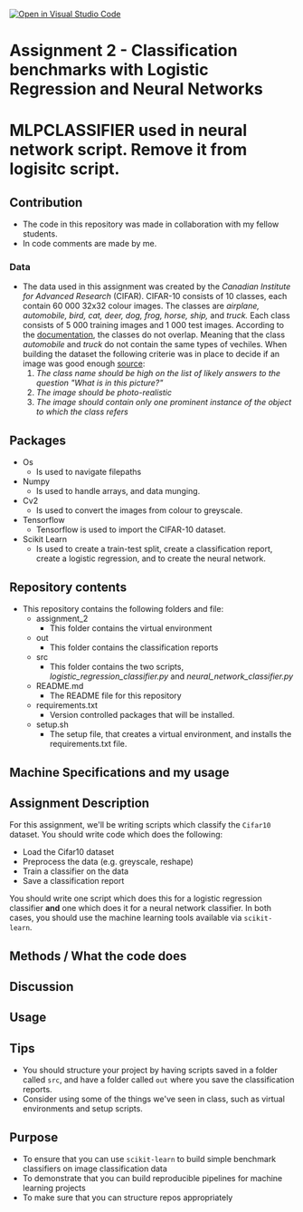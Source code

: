 [![Open in Visual Studio Code](https://classroom.github.com/assets/open-in-vscode-c66648af7eb3fe8bc4f294546bfd86ef473780cde1dea487d3c4ff354943c9ae.svg)](https://classroom.github.com/online_ide?assignment_repo_id=10448918&assignment_repo_type=AssignmentRepo)
# Assignment 2 - Classification benchmarks with Logistic Regression and Neural Networks

# MLPCLASSIFIER used in neural network script. Remove it from logisitc script. 
## Contribution
- The code in this repository was made in collaboration with my fellow students. 
- In code comments are made by me.
### Data
- The data used in this assignment was created by the *Canadian Institute for Advanced Research* (CIFAR). CIFAR-10 consists of 10 classes, each contain 60 000 32x32 colour images. The classes are *airplane, automobile, bird, cat, deer, dog, frog, horse, ship,* and *truck.* Each class consists of 5 000 training images and 1 000 test images. According to the [documentation](https://www.cs.toronto.edu/~kriz/cifar.html), the classes do not overlap. Meaning that the class *automobile* and *truck* do not contain the same types of vechiles. When building the dataset the following criterie was in place to decide if an image was good enough [source](https://paperswithcode.com/dataset/cifar-10):
  1. *The class name should be high on the list of likely answers to the question "What is in this picture?"*
  2. *The image should be photo-realistic*
  3. *The image should contain only one prominent instance of the object to which the class refers*
## Packages
- Os
  - Is used to navigate filepaths 
- Numpy 
  - Is used to handle arrays, and data munging.
- Cv2
  - Is used to convert the images from colour to greyscale.
- Tensorflow 
  - Tensorflow is used to import the CIFAR-10 dataset.
- Scikit Learn
  - Is used to create a train-test split, create a classification report, create a logistic regression, and to create the neural network.
## Repository contents
- This repository contains the following folders and file:
  - assignment_2
    - This folder contains the virtual environment
  - out 
    - This folder contains the classification reports
  - src
    - This folder contains the two scripts, *logistic_regression_classifier.py* and *neural_network_classifier.py*
  - README.md
    - The README file for this repository
  - requirements.txt
    - Version controlled packages that will be installed.
  - setup.sh
    - The setup file, that creates a virtual environment, and installs the requirements.txt file.
## Machine Specifications and my usage

## Assignment Description
For this assignment, we'll be writing scripts which classify the ```Cifar10``` dataset.
You should write code which does the following:

- Load the Cifar10 dataset
- Preprocess the data (e.g. greyscale, reshape)
- Train a classifier on the data
- Save a classification report

You should write one script which does this for a logistic regression classifier **and** one which does it for a neural network classifier. In both cases, you should use the machine learning tools available via ```scikit-learn```.

## Methods / What the code does
## Discussion 
## Usage





## Tips

- You should structure your project by having scripts saved in a folder called ```src```, and have a folder called ```out``` where you save the classification reports.
- Consider using some of the things we've seen in class, such as virtual environments and setup scripts.

## Purpose

- To ensure that you can use ```scikit-learn``` to build simple benchmark classifiers on image classification data
- To demonstrate that you can build reproducible pipelines for machine learning projects
- To make sure that you can structure repos appropriately
